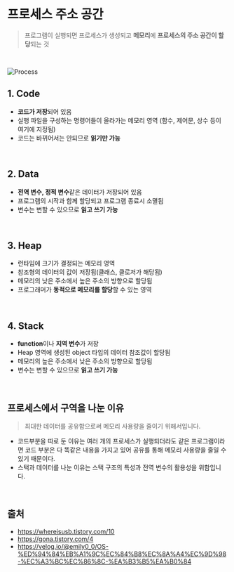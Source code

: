 # 프로세스 주소 공간
> 프로그램이 실행되면 프로세스가 생성되고 **메모리**에 **프로세스의 주소 공간이 할당**되는 것 

<br>

![Process](https://user-images.githubusercontent.com/63101648/126657316-ee9ec0e5-2435-414d-b5bc-aea896c300ab.png)

## **1. Code** 
- **코드가 저장**되어 있음
- 실행 파일을 구성하는 명령어들이 올라가는 메모리 영역 (함수, 제어문, 상수 등이 여기에 지정됨)
- 코드는 바뀌어서는 안되므로 **읽기만 가능** 

<br>

## **2. Data** 
- **전역 변수, 정적 변수**같은 데이터가 저장되어 있음
- 프로그램의 시작과 함께 할당되고 프로그램 종료시 소멸됨
- 변수는 변할 수 있으므로 **읽고 쓰기 가능**

<br>

## **3. Heap** 
- 런타임에 크기가 결정되는 메모리 영역
- 참조형의 데이터의 값이 저장됨(클래스, 클로저가 해당됨)
- 메모리의 낮은 주소에서 높은 주소의 방향으로 할당됨
- 프로그래머가 **동적으로 메모리를 할당**할 수 있는 영역 

<br>

## **4. Stack** 
- **function**이나 **지역 변수**가 저장
- Heap 영역에 생성된 object 타입의 데이터 참조값이 할당됨
- 메모리의 높은 주소에서 낮은 주소의 방향으로 할당됨 
- 변수는 변할 수 있으므로 **읽고 쓰기 가능** 


<br>

## 프로세스에서 구역을 나눈 이유
> 최대한 데이터를 공유함으로써 메모리 사용량을 줄이기 위해서입니다.
- 코드부분을 따로 둔 이유는 여러 개의 프로세스가 실행되더라도 같은 프로그램이라면 코드 부분은 다 똑같은 내용을 가지고 있어 공유를 통해 메모리 사용량을 줄일 수 있기 때문이다. 
- 스택과 데이터를 나눈 이유는 스택 구조의 특성과 전역 변수의 활용성을 위함입니다.


<br>


## 출처
- https://whereisusb.tistory.com/10
- https://gona.tistory.com/4
- https://velog.io/@emily0_0/OS-%ED%94%84%EB%A1%9C%EC%84%B8%EC%8A%A4%EC%9D%98-%EC%A3%BC%EC%86%8C-%EA%B3%B5%EA%B0%84

